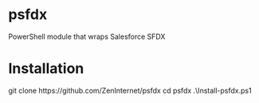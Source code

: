 # psfdx
PowerShell module that wraps Salesforce SFDX
# Installation
<verbataim>
git clone https://github.com/ZenInternet/psfdx
cd psfdx
.\Install-psfdx.ps1
</verbatim>
